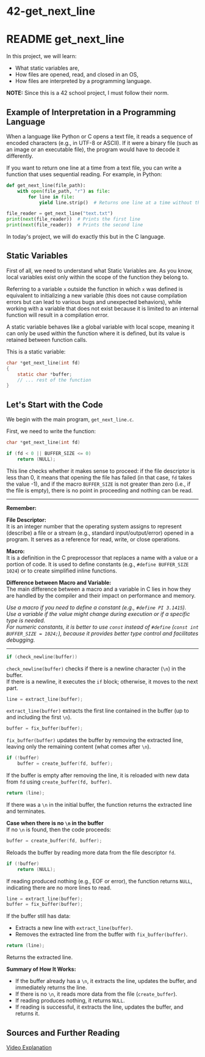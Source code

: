 # 42-get_next_line
# README get_next_line

In this project, we will learn:

- What static variables are,  
- How files are opened, read, and closed in an OS,  
- How files are interpreted by a programming language.  

**NOTE:** Since this is a 42 school project, I must follow their norm.  

## Example of Interpretation in a Programming Language  

When a language like Python or C opens a text file, it reads a sequence of encoded characters (e.g., in UTF-8 or ASCII). If it were a binary file (such as an image or an executable file), the program would have to decode it differently.  

If you want to return one line at a time from a text file, you can write a function that uses sequential reading. For example, in Python:  

```python
def get_next_line(file_path): 
    with open(file_path, "r") as file: 
        for line in file: 
            yield line.strip()  # Returns one line at a time without the newline character 

file_reader = get_next_line("text.txt") 
print(next(file_reader))  # Prints the first line  
print(next(file_reader))  # Prints the second line  
```

In today's project, we will do exactly this but in the C language.  

## Static Variables  

First of all, we need to understand what Static Variables are. As you know, local variables exist only within the scope of the function they belong to.  

Referring to a variable `x` outside the function in which `x` was defined is equivalent to initializing a new variable (this does not cause compilation errors but can lead to various bugs and unexpected behaviors), while working with a variable that does not exist because it is limited to an internal function will result in a compilation error.  

A static variable behaves like a global variable with local scope, meaning it can only be used within the function where it is defined, but its value is retained between function calls.  

This is a static variable:  

```c
char *get_next_line(int fd)
{
    static char *buffer;
    // ... rest of the function
}
```

## Let's Start with the Code  

We begin with the main program, `get_next_line.c`.  

First, we need to write the function:  

```c
char *get_next_line(int fd)
```

```c
if (fd < 0 || BUFFER_SIZE <= 0)
    return (NULL);
```
This line checks whether it makes sense to proceed: if the file descriptor is less than 0, it means that opening the file has failed (in that case, `fd` takes the value -1), and if the macro `BUFFER_SIZE` is not greater than zero (i.e., if the file is empty), there is no point in proceeding and nothing can be read.  

---  

**Remember:**  

**File Descriptor:**  
It is an integer number that the operating system assigns to represent (describe) a file or a stream (e.g., standard input/output/error) opened in a program. It serves as a reference for read, write, or close operations.  

**Macro:**  
It is a definition in the C preprocessor that replaces a name with a value or a portion of code. It is used to define constants (e.g., `#define BUFFER_SIZE 1024`) or to create simplified inline functions.  

**Difference between Macro and Variable:**  
The main difference between a macro and a variable in C lies in how they are handled by the compiler and their impact on performance and memory.  

*Use a macro if you need to define a constant (e.g., `#define PI 3.1415`).*  
*Use a variable if the value might change during execution or if a specific type is needed.*  
*For numeric constants, it is better to use `const` instead of `#define` (`const int BUFFER_SIZE = 1024;`), because it provides better type control and facilitates debugging.*  

---  

```c
if (check_newline(buffer))
```

`check_newline(buffer)` checks if there is a newline character (`\n`) in the buffer.  
If there is a newline, it executes the `if` block; otherwise, it moves to the next part.  

```c
line = extract_line(buffer);
```

`extract_line(buffer)` extracts the first line contained in the buffer (up to and including the first `\n`).  

```c
buffer = fix_buffer(buffer);
```

`fix_buffer(buffer)` updates the buffer by removing the extracted line, leaving only the remaining content (what comes after `\n`).  

```c
if (!buffer)
    buffer = create_buffer(fd, buffer);
```

If the buffer is empty after removing the line, it is reloaded with new data from `fd` using `create_buffer(fd, buffer)`.  

```c
return (line);
```

If there was a `\n` in the initial buffer, the function returns the extracted line and terminates.  

**Case when there is no `\n` in the buffer**  
If no `\n` is found, then the code proceeds:  

```c
buffer = create_buffer(fd, buffer);
```

Reloads the buffer by reading more data from the file descriptor `fd`.  

```c
if (!buffer)
    return (NULL);
```

If reading produced nothing (e.g., EOF or error), the function returns `NULL`, indicating there are no more lines to read.  

```c
line = extract_line(buffer);
buffer = fix_buffer(buffer);
```

If the buffer still has data:  
- Extracts a new line with `extract_line(buffer)`.  
- Removes the extracted line from the buffer with `fix_buffer(buffer)`.  

```c
return (line);
```

Returns the extracted line.  

**Summary of How It Works:**  
- If the buffer already has a `\n`, it extracts the line, updates the buffer, and immediately returns the line.  
- If there is no `\n`, it reads more data from the file (`create_buffer`).  
- If reading produces nothing, it returns `NULL`.  
- If reading is successful, it extracts the line, updates the buffer, and returns it.  

## Sources and Further Reading  

[Video Explanation](https://www.youtube.com/watch?v=8E9siq7apUU)


